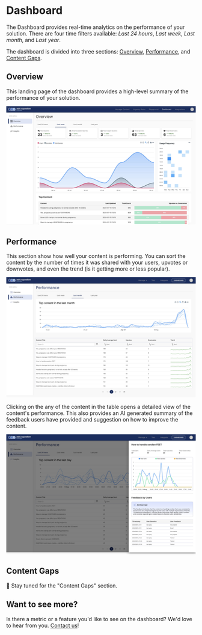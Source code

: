 # Dashboard

The Dashboard provides real-time analytics on the performance of your solution. There
are four time filters available: _Last 24 hours_, _Last week_, _Last month_, and _Last year_.

The dashboard is divided into three sections: [Overview](#overview), [Performance](#performance), and [Content Gaps](#insights).

## Overview

This landing page of the dashboard provides a high-level summary of the performance of your solution.

![Dashboard Screenshot](./dashboard.jpeg)


## Performance

This section show how well your content is performing. You can sort the content by
the number of times it was shared with your users, upvotes or downvotes, and even the
trend (is it getting more or less popular).

![Dashboard Screenshot](./dashboard-pg2.jpeg)

Clicking on the any of the content in the table opens a detailed view of the content's performance.
This also provides an AI generated summary of the feedback users have provided and
suggestion on how to improve the content.

![Dashboard Screenshot](./dashboard-pg2-drawer.jpeg)

## Content Gaps

:construction: Stay tuned for the "Content Gaps" section.

## Want to see more?

Is there a metric or a feature you'd like to see on the dashboard? We'd love to
hear from you. [Contact us](../../contact_us.md/)!
